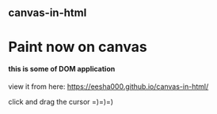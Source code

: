 ## canvas-in-html

<h1> Paint now on canvas </h1>

#### this is some of DOM application


view it from here:  https://eesha000.github.io/canvas-in-html/

click and drag the cursor =)=)=)
